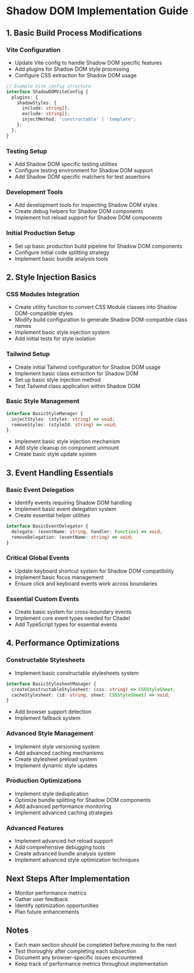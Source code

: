 # Shadow DOM Implementation Guide

## 1. Basic Build Process Modifications

### Vite Configuration
- Update Vite config to handle Shadow DOM specific features
- Add plugins for Shadow DOM style processing
- Configure CSS extraction for Shadow DOM usage
```typescript
// Example Vite config structure
interface ShadowDOMViteConfig {
  plugins: {
    shadowStyles: {
      include: string[];
      exclude: string[];
      injectMethod: 'constructable' | 'template';
    };
  };
}
```

### Testing Setup
- Add Shadow DOM specific testing utilities
- Configure testing environment for Shadow DOM support
- Add Shadow DOM specific matchers for test assertions

### Development Tools
- Add development tools for inspecting Shadow DOM styles
- Create debug helpers for Shadow DOM components
- Implement hot reload support for Shadow DOM components

### Initial Production Setup
- Set up basic production build pipeline for Shadow DOM components
- Configure initial code splitting strategy
- Implement basic bundle analysis tools

## 2. Style Injection Basics

### CSS Modules Integration
- Create utility function to convert CSS Module classes into Shadow DOM-compatible styles
- Modify build configuration to generate Shadow DOM-compatible class names
- Implement basic style injection system
- Add initial tests for style isolation

### Tailwind Setup
- Create initial Tailwind configuration for Shadow DOM usage
- Implement basic class extraction for Shadow DOM
- Set up basic style injection method
- Test Tailwind class application within Shadow DOM

### Basic Style Management
```typescript
interface BasicStyleManager {
  injectStyles: (styles: string) => void;
  removeStyles: (styleId: string) => void;
}
```
- Implement basic style injection mechanism
- Add style cleanup on component unmount
- Create basic style update system

## 3. Event Handling Essentials

### Basic Event Delegation
- Identify events requiring Shadow DOM handling
- Implement basic event delegation system
- Create essential helper utilities
```typescript
interface BasicEventDelegator {
  delegate: (eventName: string, handler: Function) => void;
  removeDelegation: (eventName: string) => void;
}
```

### Critical Global Events
- Update keyboard shortcut system for Shadow DOM compatibility
- Implement basic focus management
- Ensure click and keyboard events work across boundaries

### Essential Custom Events
- Create basic system for cross-boundary events
- Implement core event types needed for Citadel
- Add TypeScript types for essential events

## 4. Performance Optimizations

### Constructable Stylesheets
- Implement basic constructable stylesheets system
```typescript
interface BasicStylesheetManager {
  createConstructableStylesheet: (css: string) => CSSStyleSheet;
  cacheStylesheet: (id: string, sheet: CSSStyleSheet) => void;
}
```
- Add browser support detection
- Implement fallback system

### Advanced Style Management
- Implement style versioning system
- Add advanced caching mechanisms
- Create stylesheet preload system
- Implement dynamic style updates

### Production Optimizations
- Implement style deduplication
- Optimize bundle splitting for Shadow DOM components
- Add advanced performance monitoring
- Implement advanced caching strategies

### Advanced Features
- Implement advanced hot reload support
- Add comprehensive debugging tools
- Create advanced bundle analysis system
- Implement advanced style optimization techniques

## Next Steps After Implementation
- Monitor performance metrics
- Gather user feedback
- Identify optimization opportunities
- Plan future enhancements

## Notes
- Each main section should be completed before moving to the next
- Test thoroughly after completing each subsection
- Document any browser-specific issues encountered
- Keep track of performance metrics throughout implementation
